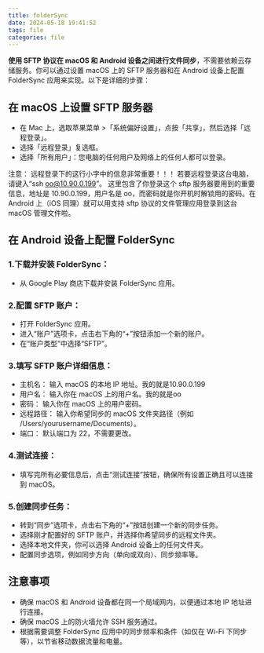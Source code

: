 ```yaml
---
title: folderSync
date: 2024-05-18 19:41:52
tags: file
categories: file
---
```

**使用 SFTP 协议在 macOS 和 Android 设备之间进行文件同步**，不需要依赖云存储服务。你可以通过设置 macOS 上的 SFTP 服务器和在 Android 设备上配置 FolderSync 应用来实现。以下是详细的步骤：
<!-- more -->
## 在 macOS 上设置 SFTP 服务器

- 在 Mac 上，选取苹果菜单 >「系统偏好设置」，点按「共享」，然后选择「远程登录」。
- 选择「远程登录」复选框。
- 选择「所有用户」：您电脑的任何用户及网络上的任何人都可以登录。

注意： 远程登录下的这行小字中的信息非常重要！！！ 若要远程登录这台电脑，请键入“ssh oo@10.90.0.199”。 这里包含了你登录这个 sftp 服务器要用到的重要信息，地址是 10.90.0.199，用户名是 oo，而密码就是你开机时解锁用的密码。在 Android 上（iOS 同理）就可以用支持 sftp 协议的文件管理应用登录到这台 macOS 管理文件啦。

## 在 Android 设备上配置 FolderSync

### 1.下载并安装 FolderSync：
- 从 Google Play 商店下载并安装 FolderSync 应用。
### 2.配置 SFTP 账户：
- 打开 FolderSync 应用。
- 进入“账户”选项卡，点击右下角的“+”按钮添加一个新的账户。
- 在“账户类型”中选择“SFTP”。
### 3.填写 SFTP 账户详细信息：
- 主机名： 输入 macOS 的本地 IP 地址。我的就是10.90.0.199
- 用户名： 输入你在 macOS 上的用户名。我的就是oo
- 密码： 输入你在 macOS 上的用户密码。 
- 远程路径： 输入你希望同步的 macOS 文件夹路径（例如 /Users/yourusername/Documents）。
- 端口： 默认端口为 22，不需要更改。
### 4.测试连接：
- 填写完所有必要信息后，点击“测试连接”按钮，确保所有设置正确且可以连接到 macOS。
### 5.创建同步任务：
- 转到“同步”选项卡，点击右下角的“+”按钮创建一个新的同步任务。
- 选择刚才配置好的 SFTP 账户，并选择你希望同步的远程文件夹。
- 选择本地文件夹，你可以选择 Android 设备上的任何文件夹。
- 配置同步选项，例如同步方向（单向或双向）、同步频率等。
## 注意事项
- 确保 macOS 和 Android 设备都在同一个局域网内，以便通过本地 IP 地址进行连接。
- 确保 macOS 上的防火墙允许 SSH 服务通过。
- 根据需要调整 FolderSync 应用中的同步频率和条件（如仅在 Wi-Fi 下同步等），以节省移动数据流量和电量。
